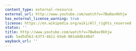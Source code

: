 ```yaml
---
content_type: external-resource
external_url: http://www.youtube.com/watch?v=7Bw0av9khjw
has_external_license_warning: true
license: https://en.wikipedia.org/wiki/All_rights_reserved
status: ''
title: http://www.youtube.com/watch?v=7Bw0av9khjw
uid: 5ad5d5b3-63f3-4b11-b5e6-801a9db14847
wayback_url: ''
---
```

